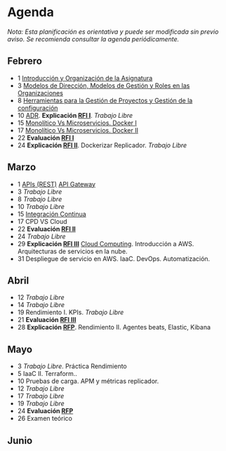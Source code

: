 # Agenda

*Nota: Esta planificación es orientativa y puede ser modificada sin previo aviso. Se recomienda consultar la agenda periódicamente.*

## Febrero

* 1 [Introducción y Organización de la Asignatura](Introduccion.md)
* 3 [Modelos de Dirección, Modelos de Gestión y Roles en las Organizaciones](Organizaciones.md)
* 8 [Herramientas para la Gestión de Proyectos y Gestión de la configuración](Herramientas-Gestion-Proyectos.md)
* 10 [ADR](ADR/README.md). __Explicación [RFI I](RFI/RFI-I.md)__. *Trabajo Libre*
* 15 [Monolítico Vs Microservicios. Docker I](Docker.md)
* 17 [Monolítico Vs Microservicios. Docker II](Docker.md)
* 22 __Evaluación [RFI I](RFI/RFI-I.md)__
* 24 __Explicación [RFI II](RFI/RFI-II.md)__. Dockerizar Replicador. *Trabajo Libre*

## Marzo

* 1 [APIs (REST)](APIs.md) [API Gateway](API-Gateway.md)
* 3 *Trabajo Libre*
* 8 *Trabajo Libre*
* 10 *Trabajo Libre*
* 15 [Integración Continua](Mejora-Continua.md)
* 17 CPD VS Cloud
* 22  __Evaluación [RFI II](RFI/RFI-II.md)__  
* 24 *Trabajo Libre*
* 29 __Explicación [RFI III](RFI/RFI-III.md)__  [Cloud Computing](Cloud.md). Introducción a AWS. Arquitecturas de servicios en la nube.
* 31 Despliegue de servicio en AWS. IaaC. DevOps. Automatización.

## Abril

* 12 *Trabajo Libre*
* 14 *Trabajo Libre*
* 19 Rendimiento I. KPIs. *Trabajo Libre*
* 21 __Evaluación [RFI III](RFI/RFI-III.md)__
* 28 __Explicación [RFP](RFP/RFP.md)__. Rendimiento II. Agentes beats, Elastic, Kibana

## Mayo

* 3 *Trabajo Libre*. Práctica Rendimiento
* 5 IaaC II. Terraform..
* 10 Pruebas de carga. APM y métricas replicador.
* 12 *Trabajo Libre*
* 17 *Trabajo Libre*
* 19 *Trabajo Libre*
* 24 __Evaluación [RFP](RFP/RFP.md)__
* 26 Examen teórico

## Junio
